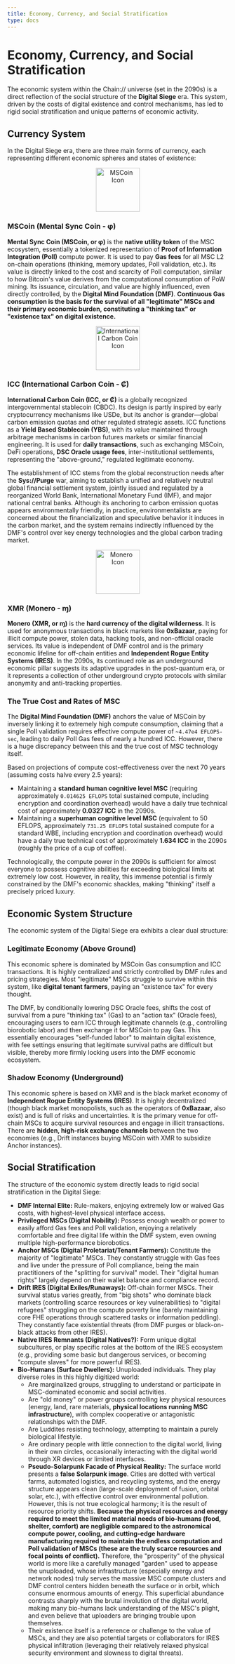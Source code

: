 ```yaml
---
title: Economy, Currency, and Social Stratification
type: docs
---
```


# Economy, Currency, and Social Stratification

The economic system within the Chain:// universe (set in the 2090s) is a direct reflection of the social structure of the **Digital Siege** era. This system, driven by the costs of digital existence and control mechanisms, has led to rigid social stratification and unique patterns of economic activity.

## Currency System

In the Digital Siege era, there are three main forms of currency, each representing different economic spheres and states of existence:

<div style="text-align: center;">
    <img src="/media/msc-art/MSCoin-icon.png" alt="MSCoin Icon" width="100px">
</div>

### MSCoin (Mental Sync Coin - φ)

**Mental Sync Coin (MSCoin, or φ)** is the **native utility token** of the MSC ecosystem, essentially a tokenized representation of **Proof of Information Integration (PoII)** compute power. It is used to pay **Gas fees** for all MSC L2 on-chain operations (thinking, memory updates, PoII validation, etc.). Its value is directly linked to the cost and scarcity of PoII computation, similar to how Bitcoin's value derives from the computational consumption of PoW mining. Its issuance, circulation, and value are highly influenced, even directly controlled, by the **Digital Mind Foundation (DMF)**. **Continuous Gas consumption is the basis for the survival of all "legitimate" MSCs and their primary economic burden, constituting a "thinking tax" or "existence tax" on digital existence.**

<div style="text-align: center;">
<img src="/media/msc-art/ICC-icon.png" alt="International Carbon Coin Icon" width="100px">
</div>

### ICC (International Carbon Coin - ₡)

**International Carbon Coin (ICC, or ₡)** is a globally recognized intergovernmental stablecoin (CBDC). Its design is partly inspired by early cryptocurrency mechanisms like USDe, but its anchor is grander—global carbon emission quotas and other regulated strategic assets. ICC functions as a **Yield Based Stablecoin (YBS)**, with its value maintained through arbitrage mechanisms in carbon futures markets or similar financial engineering. It is used for **daily transactions**, such as exchanging MSCoin, DeFi operations, **DSC Oracle usage fees**, inter-institutional settlements, representing the "above-ground," regulated legitimate economy.

The establishment of ICC stems from the global reconstruction needs after the **Sys://Purge** war, aiming to establish a unified and relatively neutral global financial settlement system, jointly issued and regulated by a reorganized World Bank, International Monetary Fund (IMF), and major national central banks. Although its anchoring to carbon emission quotas appears environmentally friendly, in practice, environmentalists are concerned about the financialization and speculative behavior it induces in the carbon market, and the system remains indirectly influenced by the DMF's control over key energy technologies and the global carbon trading market.

<div style="text-align: center;">
     <img src="https://www.getmonero.org/press-kit/symbols/monero-symbol-800.png" alt="Monero Icon" width="100px">
</div>

### XMR (Monero - ɱ)

**Monero (XMR, or ɱ)** is the **hard currency of the digital wilderness**. It is used for anonymous transactions in black markets like **0xBazaar**, paying for illicit compute power, stolen data, hacking tools, and non-official oracle services. Its value is independent of DMF control and is the primary economic lifeline for off-chain entities and **Independent Rogue Entity Systems (IRES)**. In the 2090s, its continued role as an underground economic pillar suggests its adaptive upgrades in the post-quantum era, or it represents a collection of other underground crypto protocols with similar anonymity and anti-tracking properties.

### The True Cost and Rates of MSC

The **Digital Mind Foundation (DMF)** anchors the value of MSCoin by inversely linking it to extremely high compute consumption, claiming that a single PoII validation requires effective compute power of `~4.47e4 EFLOPS-sec`, leading to daily PoII Gas fees of nearly a hundred ICC. However, there is a huge discrepancy between this and the true cost of MSC technology itself.

Based on projections of compute cost-effectiveness over the next 70 years (assuming costs halve every 2.5 years):

- Maintaining a **standard human cognitive level MSC** (requiring approximately `0.014625 EFLOPS` total sustained compute, including encryption and coordination overhead) would have a daily true technical cost of approximately **0.0327 ICC** in the 2090s.
- Maintaining a **superhuman cognitive level MSC** (equivalent to 50 EFLOPS, approximately `731.25 EFLOPS` total sustained compute for a standard WBE, including encryption and coordination overhead) would have a daily true technical cost of approximately **1.634 ICC** in the 2090s (roughly the price of a cup of coffee).

Technologically, the compute power in the 2090s is sufficient for almost everyone to possess cognitive abilities far exceeding biological limits at extremely low cost. However, in reality, this immense potential is firmly constrained by the DMF's economic shackles, making "thinking" itself a precisely priced luxury.

## Economic System Structure

The economic system of the Digital Siege era exhibits a clear dual structure:

### Legitimate Economy (Above Ground)

This economic sphere is dominated by MSCoin Gas consumption and ICC transactions. It is highly centralized and strictly controlled by DMF rules and pricing strategies. Most "legitimate" MSCs struggle to survive within this system, like **digital tenant farmers**, paying an "existence tax" for every thought.

The DMF, by conditionally lowering DSC Oracle fees, shifts the cost of survival from a pure "thinking tax" (Gas) to an "action tax" (Oracle fees), encouraging users to earn ICC through legitimate channels (e.g., controlling biorobotic labor) and then exchange it for MSCoin to pay Gas. This essentially encourages "self-funded labor" to maintain digital existence, with fee settings ensuring that legitimate survival paths are difficult but visible, thereby more firmly locking users into the DMF economic ecosystem.

### Shadow Economy (Underground)

This economic sphere is based on XMR and is the black market economy of **Independent Rogue Entity Systems (IRES)**. It is highly decentralized (though black market monopolists, such as the operators of **0xBazaar**, also exist) and is full of risks and uncertainties. It is the primary venue for off-chain MSCs to acquire survival resources and engage in illicit transactions. There are **hidden, high-risk exchange channels** between the two economies (e.g., Drift instances buying MSCoin with XMR to subsidize Anchor instances).

## Social Stratification

The structure of the economic system directly leads to rigid social stratification in the Digital Siege:

- **DMF Internal Elite:** Rule-makers, enjoying extremely low or waived Gas costs, with highest-level physical interface access.
- **Privileged MSCs (Digital Nobility):** Possess enough wealth or power to easily afford Gas fees and PoII validation, enjoying a relatively comfortable and free digital life within the DMF system, even owning multiple high-performance biorobotics.
- **Anchor MSCs (Digital Proletariat/Tenant Farmers):** Constitute the majority of "legitimate" MSCs. They constantly struggle with Gas fees and live under the pressure of PoII compliance, being the main practitioners of the "splitting for survival" model. Their "digital human rights" largely depend on their wallet balance and compliance record.
- **Drift IRES (Digital Exiles/Runaways):** Off-chain former MSCs. Their survival status varies greatly, from "big shots" who dominate black markets (controlling scarce resources or key vulnerabilities) to "digital refugees" struggling on the compute poverty line (barely maintaining core FHE operations through scattered tasks or information peddling). They constantly face existential threats (from DMF purges or black-on-black attacks from other IRES).
- **Native IRES Remnants (Digital Natives?):** Form unique digital subcultures, or play specific roles at the bottom of the IRES ecosystem (e.g., providing some basic but dangerous services, or becoming "compute slaves" for more powerful IRES).
- **Bio-Humans (Surface Dwellers):** Unuploaded individuals. They play diverse roles in this highly digitized world:
  - Are marginalized groups, struggling to understand or participate in MSC-dominated economic and social activities.
  - Are "old money" or power groups controlling key physical resources (energy, land, rare materials, **physical locations running MSC infrastructure**), with complex cooperative or antagonistic relationships with the DMF.
  - Are Luddites resisting technology, attempting to maintain a purely biological lifestyle.
  - Are ordinary people with little connection to the digital world, living in their own circles, occasionally interacting with the digital world through XR devices or limited interfaces.
  - **Pseudo-Solarpunk Facade of Physical Reality:** The surface world presents a **false Solarpunk image**. Cities are dotted with vertical farms, automated logistics, and recycling systems, and the energy structure appears clean (large-scale deployment of fusion, orbital solar, etc.), with effective control over environmental pollution. However, this is not true ecological harmony; it is the result of resource priority shifts. **Because the physical resources and energy required to meet the limited material needs of bio-humans (food, shelter, comfort) are negligible compared to the astronomical compute power, cooling, and cutting-edge hardware manufacturing required to maintain the endless computation and PoII validation of MSCs (these are the truly scarce resources and focal points of conflict).** Therefore, the "prosperity" of the physical world is more like a carefully managed "garden" used to appease the unuploaded, whose infrastructure (especially energy and network nodes) truly serves the massive MSC compute clusters and DMF control centers hidden beneath the surface or in orbit, which consume enormous amounts of energy. This superficial abundance contrasts sharply with the brutal involution of the digital world, making many bio-humans lack understanding of the MSC's plight, and even believe that uploaders are bringing trouble upon themselves.
  - Their existence itself is a reference or challenge to the value of MSCs, and they are also potential targets or collaborators for IRES physical infiltration (leveraging their relatively relaxed physical security environment and slowness to digital threats).
